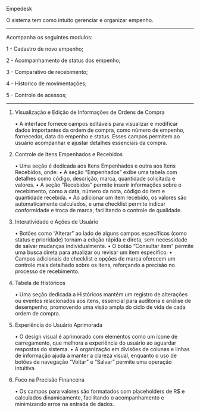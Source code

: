Empedesk

O sistema tem como intuito gerenciar e organizar empenho.
____________________________________________________

Acompanha os seguintes modulos:

1 - Cadastro de novo empenho;

2 - Acompanhamento de status dos empenho;

3 - Comparativo de recebimento;

4 - Historico de movimentações;

5 - Controle de acessos;
___________________________________________________
1. Visualização e Edição de Informações de Ordens de Compra

	•	A interface fornece campos editáveis para visualizar e modificar dados importantes da ordem de compra, como número de empenho, fornecedor, data do empenho e status. Esses campos permitem ao usuário acompanhar e ajustar detalhes essenciais da compra.

2. Controle de Itens Empenhados e Recebidos

	•	Uma seção é dedicada aos Itens Empenhados e outra aos Itens Recebidos, onde:
	•	A seção “Empenhados” exibe uma tabela com detalhes como código, descrição, marca, quantidade solicitada e valores.
	•	A seção “Recebidos” permite inserir informações sobre o recebimento, como a data, número da nota, código do item e quantidade recebida.
	•	Ao adicionar um item recebido, os valores são automaticamente calculados, e uma checklist permite indicar conformidade e troca de marca, facilitando o controle de qualidade.

3. Interatividade e Ações de Usuário

	•	Botões como “Alterar” ao lado de alguns campos específicos (como status e prioridade) tornam a edição rápida e direta, sem necessidade de salvar mudanças individualmente.
	•	O botão “Consultar item” permite uma busca direta para atualizar ou revisar um item específico.
	•	Campos adicionais de checklist e opções de marca oferecem um controle mais detalhado sobre os itens, reforçando a precisão no processo de recebimento.

4. Tabela de Históricos

	•	Uma seção dedicada a Históricos mantém um registro de alterações ou eventos relacionados aos itens, essencial para auditoria e análise de desempenho, promovendo uma visão ampla do ciclo de vida de cada ordem de compra.

5. Experiência do Usuário Aprimorada

	•	O design visual é aprimorado com elementos como um ícone de carregamento, que melhora a experiência do usuário ao aguardar respostas do sistema.
	•	A organização em divisões de colunas e linhas de informação ajuda a manter a clareza visual, enquanto o uso de botões de navegação “Voltar” e “Salvar” permite uma operação intuitiva.

6. Foco na Precisão Financeira

	•	Os campos para valores são formatados com placeholders de R$ e calculados dinamicamente, facilitando o acompanhamento e minimizando erros na entrada de dados.